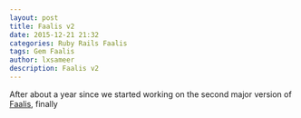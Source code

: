 ```yaml
---
layout: post
title: Faalis v2
date: 2015-12-21 21:32
categories: Ruby Rails Faalis
tags: Gem Faalis
author: lxsameer
description: Faalis v2
---
```


After about a year since we started working on the second major version of
[Faalis](http://faalis.io), finally
